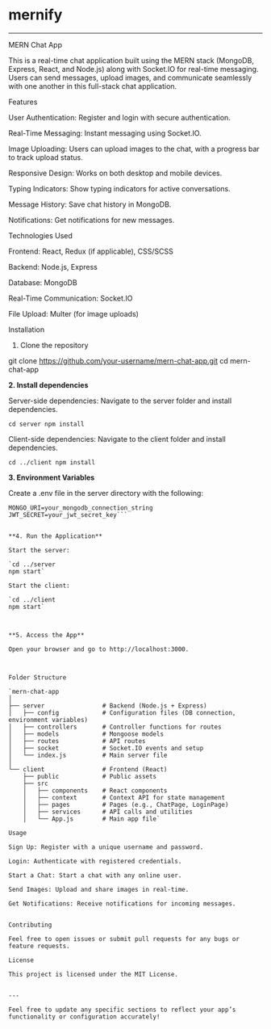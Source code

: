 # mernify
---

MERN Chat App

This is a real-time chat application built using the MERN stack (MongoDB, Express, React, and Node.js) along with Socket.IO for real-time messaging. Users can send messages, upload images, and communicate seamlessly with one another in this full-stack chat application.

Features

User Authentication: Register and login with secure authentication.

Real-Time Messaging: Instant messaging using Socket.IO.

Image Uploading: Users can upload images to the chat, with a progress bar to track upload status.

Responsive Design: Works on both desktop and mobile devices.

Typing Indicators: Show typing indicators for active conversations.

Message History: Save chat history in MongoDB.

Notifications: Get notifications for new messages.


Technologies Used

Frontend: React, Redux (if applicable), CSS/SCSS

Backend: Node.js, Express

Database: MongoDB

Real-Time Communication: Socket.IO

File Upload: Multer (for image uploads)


Installation

1. Clone the repository

git clone https://github.com/your-username/mern-chat-app.git
cd mern-chat-app


**2. Install dependencies**

Server-side dependencies: Navigate to the server folder and install dependencies.

`cd server
npm install`

Client-side dependencies: Navigate to the client folder and install dependencies.

`cd ../client
npm install`



**3. Environment Variables**

Create a .env file in the server directory with the following:

```PORT=5000
MONGO_URI=your_mongodb_connection_string
JWT_SECRET=your_jwt_secret_key```


**4. Run the Application**

Start the server:

`cd ../server
npm start`

Start the client:

`cd ../client
npm start`



**5. Access the App**

Open your browser and go to http://localhost:3000.



Folder Structure

`mern-chat-app
│
├── server                # Backend (Node.js + Express)
│   ├── config            # Configuration files (DB connection, environment variables)
│   ├── controllers       # Controller functions for routes
│   ├── models            # Mongoose models
│   ├── routes            # API routes
│   ├── socket            # Socket.IO events and setup
│   └── index.js          # Main server file
│
└── client                # Frontend (React)
    ├── public            # Public assets
    ├── src
    │   ├── components    # React components
    │   ├── context       # Context API for state management
    │   ├── pages         # Pages (e.g., ChatPage, LoginPage)
    │   ├── services      # API calls and utilities
    │   └── App.js        # Main app file`

Usage

Sign Up: Register with a unique username and password.

Login: Authenticate with registered credentials.

Start a Chat: Start a chat with any online user.

Send Images: Upload and share images in real-time.

Get Notifications: Receive notifications for incoming messages.


Contributing

Feel free to open issues or submit pull requests for any bugs or feature requests.

License

This project is licensed under the MIT License.


---

Feel free to update any specific sections to reflect your app’s functionality or configuration accurately!



